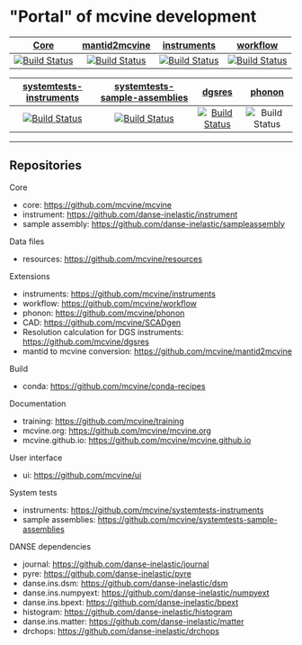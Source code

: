 # "Portal" of mcvine development

| [Core](https://github.com/mcvine/mcvine) | [mantid2mcvine](https://github.com/mcvine/mantid2mcvine) | [instruments](https://github.com/mcvine/instruments) | [workflow](https://github.com/mcvine/workflow) |
| :---: | :---: | :---: | :---: |
[![Build Status](https://travis-ci.org/mcvine/mcvine.svg?branch=master)](https://travis-ci.org/mcvine/mcvine) | [![Build Status](https://travis-ci.com/mcvine/mantid2mcvine.svg?branch=master)](https://travis-ci.com/mcvine/mantid2mcvine) | [![Build Status](https://travis-ci.org/mcvine/instruments.svg?branch=master)](https://travis-ci.org/mcvine/instruments) | [![Build Status](https://travis-ci.org/mcvine/workflow.svg?branch=master)](https://travis-ci.org/mcvine/workflow) |

| [systemtests-instruments](https://github.com/mcvine/systemtests-instruments) | [systemtests-sample-assemblies](https://github.com/mcvine/systemtests-sample-assemblies) | [dgsres](https://github.com/mcvine/dgsres) | [phonon](https://github.com/mcvine/phonon) |
| :---: | :---: | :---: | :---: |
|  [![Build Status](http://35.168.96.122:8080/buildStatus/icon?job=systemtests-instruments)](http://35.168.96.122:8080/job/systemtests-instruments/) |  [![Build Status](https://travis-ci.org/mcvine/systemtests-sample-assemblies.svg?branch=master)](https://travis-ci.org/mcvine/systemtests-sample-assemblies) | [![Build Status](http://35.168.96.122:8080/buildStatus/icon?job=dgsres)](http://35.168.96.122:8080/job/dgsres/) |  ![Build Status](https://codebuild.us-east-1.amazonaws.com/badges?uuid=eyJlbmNyeXB0ZWREYXRhIjoiTUtyZ3BPajBRVS9wOERpRXcrdHhBSzNpQnFaeVRBQy8ySi9PZ01oK1dWR1p2ZXczODVtVXMxY2k2dTRWdlQ4ZWo2ZmpjcEdIVEY3OHN2OU1sSXNrQk1nPSIsIml2UGFyYW1ldGVyU3BlYyI6IkZDSitFemkyRHduRG02VW8iLCJtYXRlcmlhbFNldFNlcmlhbCI6MX0%3D&branch=master) |

---

## Repositories

Core
* core: https://github.com/mcvine/mcvine
* instrument: https://github.com/danse-inelastic/instrument
* sample assembly: https://github.com/danse-inelastic/sampleassembly

Data files
* resources: https://github.com/mcvine/resources

Extensions
* instruments: https://github.com/mcvine/instruments
* workflow: https://github.com/mcvine/workflow
* phonon: https://github.com/mcvine/phonon
* CAD: https://github.com/mcvine/SCADgen
* Resolution calculation for DGS instruments: https://github.com/mcvine/dgsres
* mantid to mcvine conversion: https://github.com/mcvine/mantid2mcvine

Build
* conda: https://github.com/mcvine/conda-recipes

Documentation
* training: https://github.com/mcvine/training
* mcvine.org: https://github.com/mcvine/mcvine.org
* mcvine.github.io: https://github.com/mcvine/mcvine.github.io

User interface
* ui: https://github.com/mcvine/ui

System tests
* instruments: https://github.com/mcvine/systemtests-instruments
* sample assemblies: https://github.com/mcvine/systemtests-sample-assemblies

DANSE dependencies
* journal: https://github.com/danse-inelastic/journal
* pyre: https://github.com/danse-inelastic/pyre
* danse.ins.dsm: https://github.com/danse-inelastic/dsm
* danse.ins.numpyext: https://github.com/danse-inelastic/numpyext
* danse.ins.bpext: https://github.com/danse-inelastic/bpext
* histogram: https://github.com/danse-inelastic/histogram
* danse.ins.matter: https://github.com/danse-inelastic/matter
* drchops: https://github.com/danse-inelastic/drchops
